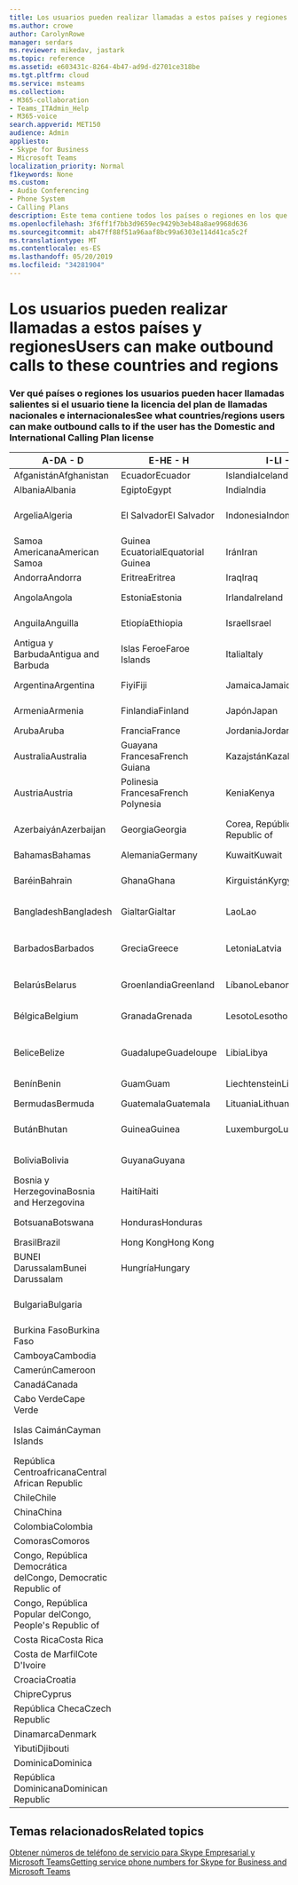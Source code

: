 ```yaml
---
title: Los usuarios pueden realizar llamadas a estos países y regiones
ms.author: crowe
author: CarolynRowe
manager: serdars
ms.reviewer: mikedav, jastark
ms.topic: reference
ms.assetid: e603431c-8264-4b47-ad9d-d2701ce318be
ms.tgt.pltfrm: cloud
ms.service: msteams
ms.collection:
- M365-collaboration
- Teams_ITAdmin_Help
- M365-voice
search.appverid: MET150
audience: Admin
appliesto:
- Skype for Business
- Microsoft Teams
localization_priority: Normal
f1keywords: None
ms.custom:
- Audio Conferencing
- Phone System
- Calling Plans
description: Este tema contiene todos los países o regiones en los que los usuarios pueden realizar llamadas salientes si tienen un plan de llamadas.
ms.openlocfilehash: 3f6ff1f7bb3d9659ec9429b3eb48a8ae9968d636
ms.sourcegitcommit: ab47ff88f51a96aaf8bc99a6303e114d41ca5c2f
ms.translationtype: MT
ms.contentlocale: es-ES
ms.lasthandoff: 05/20/2019
ms.locfileid: "34281904"
---
```

# <a name="users-can-make-outbound-calls-to-these-countries-and-regions"></a><span data-ttu-id="7f89b-103">Los usuarios pueden realizar llamadas a estos países y regiones</span><span class="sxs-lookup"><span data-stu-id="7f89b-103">Users can make outbound calls to these countries and regions</span></span>

### <a name="see-what-countriesregions-users-can-make-outbound-calls-to-if-the-user-has-the-domestic-and-international-calling-plan-license"></a><span data-ttu-id="7f89b-104">Ver qué países o regiones los usuarios pueden hacer llamadas salientes si el usuario tiene la licencia del plan de llamadas nacionales e internacionales</span><span class="sxs-lookup"><span data-stu-id="7f89b-104">See what countries/regions users can make outbound calls to if the user has the Domestic and International Calling Plan license</span></span>

|<span data-ttu-id="7f89b-105">**A-D**</span><span class="sxs-lookup"><span data-stu-id="7f89b-105">**A - D**</span></span>| <span data-ttu-id="7f89b-106">**E-H**</span><span class="sxs-lookup"><span data-stu-id="7f89b-106">**E - H**</span></span>|<span data-ttu-id="7f89b-107">**I-L**</span><span class="sxs-lookup"><span data-stu-id="7f89b-107">**I - L**</span></span>|<span data-ttu-id="7f89b-108">**M-O**</span><span class="sxs-lookup"><span data-stu-id="7f89b-108">**M - O**</span></span>|<span data-ttu-id="7f89b-109">**P-S**</span><span class="sxs-lookup"><span data-stu-id="7f89b-109">**P - S**</span></span>|<span data-ttu-id="7f89b-110">**T-Z**</span><span class="sxs-lookup"><span data-stu-id="7f89b-110">**T - Z**</span></span>|
---|---|---|---|---|---|
|<span data-ttu-id="7f89b-111">Afganistán</span><span class="sxs-lookup"><span data-stu-id="7f89b-111">Afghanistan</span></span>|<span data-ttu-id="7f89b-112">Ecuador</span><span class="sxs-lookup"><span data-stu-id="7f89b-112">Ecuador</span></span> |<span data-ttu-id="7f89b-113">Islandia</span><span class="sxs-lookup"><span data-stu-id="7f89b-113">Iceland</span></span> |<span data-ttu-id="7f89b-114">Macao</span><span class="sxs-lookup"><span data-stu-id="7f89b-114">Macau</span></span> |<span data-ttu-id="7f89b-115">Pakistán</span><span class="sxs-lookup"><span data-stu-id="7f89b-115">Pakistan</span></span> |<span data-ttu-id="7f89b-116">Taiwán</span><span class="sxs-lookup"><span data-stu-id="7f89b-116">Taiwan</span></span>   |
|<span data-ttu-id="7f89b-117">Albania</span><span class="sxs-lookup"><span data-stu-id="7f89b-117">Albania</span></span>|<span data-ttu-id="7f89b-118">Egipto</span><span class="sxs-lookup"><span data-stu-id="7f89b-118">Egypt</span></span> |<span data-ttu-id="7f89b-119">India</span><span class="sxs-lookup"><span data-stu-id="7f89b-119">India</span></span> |<span data-ttu-id="7f89b-120">Macedonia</span><span class="sxs-lookup"><span data-stu-id="7f89b-120">Macedonia</span></span> |<span data-ttu-id="7f89b-121">Palaos</span><span class="sxs-lookup"><span data-stu-id="7f89b-121">Palau</span></span> |<span data-ttu-id="7f89b-122">Tayikistán</span><span class="sxs-lookup"><span data-stu-id="7f89b-122">Tajikistan</span></span>   |
|<span data-ttu-id="7f89b-123">Argelia</span><span class="sxs-lookup"><span data-stu-id="7f89b-123">Algeria</span></span>|<span data-ttu-id="7f89b-124">El Salvador</span><span class="sxs-lookup"><span data-stu-id="7f89b-124">El Salvador</span></span> |<span data-ttu-id="7f89b-125">Indonesia</span><span class="sxs-lookup"><span data-stu-id="7f89b-125">Indonesia</span></span> |<span data-ttu-id="7f89b-126">Malawi</span><span class="sxs-lookup"><span data-stu-id="7f89b-126">Malawi</span></span> |<span data-ttu-id="7f89b-127">Autoridad Palestina</span><span class="sxs-lookup"><span data-stu-id="7f89b-127">Palestinian Authority</span></span> |<span data-ttu-id="7f89b-128">Tanzania, República Unida de</span><span class="sxs-lookup"><span data-stu-id="7f89b-128">Tanzania, United Republic of</span></span>  |
|<span data-ttu-id="7f89b-129">Samoa Americana</span><span class="sxs-lookup"><span data-stu-id="7f89b-129">American Samoa</span></span>|<span data-ttu-id="7f89b-130">Guinea Ecuatorial</span><span class="sxs-lookup"><span data-stu-id="7f89b-130">Equatorial Guinea</span></span> |<span data-ttu-id="7f89b-131">Irán</span><span class="sxs-lookup"><span data-stu-id="7f89b-131">Iran</span></span> |<span data-ttu-id="7f89b-132">Malasia</span><span class="sxs-lookup"><span data-stu-id="7f89b-132">Malaysia</span></span> |<span data-ttu-id="7f89b-133">Panamá</span><span class="sxs-lookup"><span data-stu-id="7f89b-133">Panama</span></span> | <span data-ttu-id="7f89b-134">Tailandia</span><span class="sxs-lookup"><span data-stu-id="7f89b-134">Thailand</span></span>   |
|<span data-ttu-id="7f89b-135">Andorra</span><span class="sxs-lookup"><span data-stu-id="7f89b-135">Andorra</span></span> |<span data-ttu-id="7f89b-136">Eritrea</span><span class="sxs-lookup"><span data-stu-id="7f89b-136">Eritrea</span></span> |<span data-ttu-id="7f89b-137">Iraq</span><span class="sxs-lookup"><span data-stu-id="7f89b-137">Iraq</span></span> |<span data-ttu-id="7f89b-138">Malí</span><span class="sxs-lookup"><span data-stu-id="7f89b-138">Mali</span></span> |<span data-ttu-id="7f89b-139">Paraguay</span><span class="sxs-lookup"><span data-stu-id="7f89b-139">Paraguay</span></span> |<span data-ttu-id="7f89b-140">Togo</span><span class="sxs-lookup"><span data-stu-id="7f89b-140">Togo</span></span>   |
|<span data-ttu-id="7f89b-141">Angola</span><span class="sxs-lookup"><span data-stu-id="7f89b-141">Angola</span></span> |<span data-ttu-id="7f89b-142">Estonia</span><span class="sxs-lookup"><span data-stu-id="7f89b-142">Estonia</span></span> |<span data-ttu-id="7f89b-143">Irlanda</span><span class="sxs-lookup"><span data-stu-id="7f89b-143">Ireland</span></span> |<span data-ttu-id="7f89b-144">Malta</span><span class="sxs-lookup"><span data-stu-id="7f89b-144">Malta</span></span> |<span data-ttu-id="7f89b-145">Perú</span><span class="sxs-lookup"><span data-stu-id="7f89b-145">Peru</span></span> | <span data-ttu-id="7f89b-146">Trinidad y Tobago</span><span class="sxs-lookup"><span data-stu-id="7f89b-146">Trinidad and Tobago</span></span>  |
|<span data-ttu-id="7f89b-147">Anguila</span><span class="sxs-lookup"><span data-stu-id="7f89b-147">Anguilla</span></span> |<span data-ttu-id="7f89b-148">Etiopía</span><span class="sxs-lookup"><span data-stu-id="7f89b-148">Ethiopia</span></span> |<span data-ttu-id="7f89b-149">Israel</span><span class="sxs-lookup"><span data-stu-id="7f89b-149">Israel</span></span> |<span data-ttu-id="7f89b-150">Islas Marshall</span><span class="sxs-lookup"><span data-stu-id="7f89b-150">Marshall Islands</span></span> | <span data-ttu-id="7f89b-151">Filipinas</span><span class="sxs-lookup"><span data-stu-id="7f89b-151">Philippines</span></span> | <span data-ttu-id="7f89b-152">Turquía</span><span class="sxs-lookup"><span data-stu-id="7f89b-152">Turkey</span></span> |
|<span data-ttu-id="7f89b-153">Antigua y Barbuda</span><span class="sxs-lookup"><span data-stu-id="7f89b-153">Antigua and Barbuda</span></span> | <span data-ttu-id="7f89b-154">Islas Feroe</span><span class="sxs-lookup"><span data-stu-id="7f89b-154">Faroe Islands</span></span> |<span data-ttu-id="7f89b-155">Italia</span><span class="sxs-lookup"><span data-stu-id="7f89b-155">Italy</span></span> |<span data-ttu-id="7f89b-156">Martinica</span><span class="sxs-lookup"><span data-stu-id="7f89b-156">Martinique</span></span> |<span data-ttu-id="7f89b-157">Polonia</span><span class="sxs-lookup"><span data-stu-id="7f89b-157">Poland</span></span> |<span data-ttu-id="7f89b-158">Turkmenistán</span><span class="sxs-lookup"><span data-stu-id="7f89b-158">Turkmenistan</span></span> |
|<span data-ttu-id="7f89b-159">Argentina</span><span class="sxs-lookup"><span data-stu-id="7f89b-159">Argentina</span></span>|<span data-ttu-id="7f89b-160">Fiyi</span><span class="sxs-lookup"><span data-stu-id="7f89b-160">Fiji</span></span> |<span data-ttu-id="7f89b-161">Jamaica</span><span class="sxs-lookup"><span data-stu-id="7f89b-161">Jamaica</span></span> |<span data-ttu-id="7f89b-162">Mauricio</span><span class="sxs-lookup"><span data-stu-id="7f89b-162">Mauritius</span></span> |<span data-ttu-id="7f89b-163">Portugal</span><span class="sxs-lookup"><span data-stu-id="7f89b-163">Portugal</span></span> |<span data-ttu-id="7f89b-164">Islas Turcas y Caicos</span><span class="sxs-lookup"><span data-stu-id="7f89b-164">Turks and Caicos</span></span>   |
|<span data-ttu-id="7f89b-165">Armenia</span><span class="sxs-lookup"><span data-stu-id="7f89b-165">Armenia</span></span> |<span data-ttu-id="7f89b-166">Finlandia</span><span class="sxs-lookup"><span data-stu-id="7f89b-166">Finland</span></span> |<span data-ttu-id="7f89b-167">Japón</span><span class="sxs-lookup"><span data-stu-id="7f89b-167">Japan</span></span> |<span data-ttu-id="7f89b-168">Mayotte</span><span class="sxs-lookup"><span data-stu-id="7f89b-168">Mayotte</span></span> | <span data-ttu-id="7f89b-169">Puerto Rico</span><span class="sxs-lookup"><span data-stu-id="7f89b-169">Puerto Rico</span></span> |<span data-ttu-id="7f89b-170">Uganda</span><span class="sxs-lookup"><span data-stu-id="7f89b-170">Uganda</span></span>  |
|<span data-ttu-id="7f89b-171">Aruba</span><span class="sxs-lookup"><span data-stu-id="7f89b-171">Aruba</span></span> |<span data-ttu-id="7f89b-172">Francia</span><span class="sxs-lookup"><span data-stu-id="7f89b-172">France</span></span> |<span data-ttu-id="7f89b-173">Jordania</span><span class="sxs-lookup"><span data-stu-id="7f89b-173">Jordan</span></span> |<span data-ttu-id="7f89b-174">México</span><span class="sxs-lookup"><span data-stu-id="7f89b-174">Mexico</span></span> |<span data-ttu-id="7f89b-175">Qatar</span><span class="sxs-lookup"><span data-stu-id="7f89b-175">Qatar</span></span> | <span data-ttu-id="7f89b-176">Ucrania</span><span class="sxs-lookup"><span data-stu-id="7f89b-176">Ukraine</span></span>   |
|<span data-ttu-id="7f89b-177">Australia</span><span class="sxs-lookup"><span data-stu-id="7f89b-177">Australia</span></span> |<span data-ttu-id="7f89b-178">Guayana Francesa</span><span class="sxs-lookup"><span data-stu-id="7f89b-178">French Guiana</span></span> |<span data-ttu-id="7f89b-179">Kazajstán</span><span class="sxs-lookup"><span data-stu-id="7f89b-179">Kazakhstan</span></span> |<span data-ttu-id="7f89b-180">Micronesia</span><span class="sxs-lookup"><span data-stu-id="7f89b-180">Micronesia</span></span> |<span data-ttu-id="7f89b-181">Reunión</span><span class="sxs-lookup"><span data-stu-id="7f89b-181">Reunion</span></span> |<span data-ttu-id="7f89b-182">Emiratos Árabes Unidos (E.A.U.)</span><span class="sxs-lookup"><span data-stu-id="7f89b-182">United Arab Emirates (U.A.E)</span></span>  |
|<span data-ttu-id="7f89b-183">Austria</span><span class="sxs-lookup"><span data-stu-id="7f89b-183">Austria</span></span> |<span data-ttu-id="7f89b-184">Polinesia Francesa</span><span class="sxs-lookup"><span data-stu-id="7f89b-184">French Polynesia</span></span> |<span data-ttu-id="7f89b-185">Kenia</span><span class="sxs-lookup"><span data-stu-id="7f89b-185">Kenya</span></span> |<span data-ttu-id="7f89b-186">Moldavia, República de</span><span class="sxs-lookup"><span data-stu-id="7f89b-186">Moldova, Republic of</span></span> |<span data-ttu-id="7f89b-187">Rumanía</span><span class="sxs-lookup"><span data-stu-id="7f89b-187">Romania</span></span> |<span data-ttu-id="7f89b-188">Reino Unido (UK)</span><span class="sxs-lookup"><span data-stu-id="7f89b-188">United Kingdom (U.K.)</span></span> |
|<span data-ttu-id="7f89b-189">Azerbaiyán</span><span class="sxs-lookup"><span data-stu-id="7f89b-189">Azerbaijan</span></span> |<span data-ttu-id="7f89b-190">Georgia</span><span class="sxs-lookup"><span data-stu-id="7f89b-190">Georgia</span></span> |<span data-ttu-id="7f89b-191">Corea, República de</span><span class="sxs-lookup"><span data-stu-id="7f89b-191">Korea, Republic of</span></span> |<span data-ttu-id="7f89b-192">Mónaco</span><span class="sxs-lookup"><span data-stu-id="7f89b-192">Monaco</span></span> | <span data-ttu-id="7f89b-193">Federación de Rusia</span><span class="sxs-lookup"><span data-stu-id="7f89b-193">Russian Federation</span></span> |<span data-ttu-id="7f89b-194">Estados Unidos (EE. UU.)</span><span class="sxs-lookup"><span data-stu-id="7f89b-194">United States (U.S.)</span></span>  |
|<span data-ttu-id="7f89b-195">Bahamas</span><span class="sxs-lookup"><span data-stu-id="7f89b-195">Bahamas</span></span> |<span data-ttu-id="7f89b-196">Alemania</span><span class="sxs-lookup"><span data-stu-id="7f89b-196">Germany</span></span> |<span data-ttu-id="7f89b-197">Kuwait</span><span class="sxs-lookup"><span data-stu-id="7f89b-197">Kuwait</span></span> |<span data-ttu-id="7f89b-198">Mongolia</span><span class="sxs-lookup"><span data-stu-id="7f89b-198">Mongolia</span></span> |<span data-ttu-id="7f89b-199">Ruanda</span><span class="sxs-lookup"><span data-stu-id="7f89b-199">Rwanda</span></span> | <span data-ttu-id="7f89b-200">Uruguay</span><span class="sxs-lookup"><span data-stu-id="7f89b-200">Uruguay</span></span> |
|<span data-ttu-id="7f89b-201">Baréin</span><span class="sxs-lookup"><span data-stu-id="7f89b-201">Bahrain</span></span> |<span data-ttu-id="7f89b-202">Ghana</span><span class="sxs-lookup"><span data-stu-id="7f89b-202">Ghana</span></span> |<span data-ttu-id="7f89b-203">Kirguistán</span><span class="sxs-lookup"><span data-stu-id="7f89b-203">Kyrgyzstan</span></span> |<span data-ttu-id="7f89b-204">Montenegro</span><span class="sxs-lookup"><span data-stu-id="7f89b-204">Montenegro</span></span> | <span data-ttu-id="7f89b-205">San Cristóbal y Nieves</span><span class="sxs-lookup"><span data-stu-id="7f89b-205">Saint Kitts and Nevis</span></span> |<span data-ttu-id="7f89b-206">Uzbekistán</span><span class="sxs-lookup"><span data-stu-id="7f89b-206">Uzbekistan</span></span>  |
|<span data-ttu-id="7f89b-207">Bangladesh</span><span class="sxs-lookup"><span data-stu-id="7f89b-207">Bangladesh</span></span> |<span data-ttu-id="7f89b-208">Gialtar</span><span class="sxs-lookup"><span data-stu-id="7f89b-208">Gialtar</span></span> |<span data-ttu-id="7f89b-209">Lao</span><span class="sxs-lookup"><span data-stu-id="7f89b-209">Lao</span></span> |<span data-ttu-id="7f89b-210">Montserrat</span><span class="sxs-lookup"><span data-stu-id="7f89b-210">Montserrat</span></span> | <span data-ttu-id="7f89b-211">Santa Lucía</span><span class="sxs-lookup"><span data-stu-id="7f89b-211">Saint Lucia</span></span> |<span data-ttu-id="7f89b-212">Ciudad del Vaticano</span><span class="sxs-lookup"><span data-stu-id="7f89b-212">Vatican City State</span></span>  |
|<span data-ttu-id="7f89b-213">Barbados</span><span class="sxs-lookup"><span data-stu-id="7f89b-213">Barbados</span></span> |<span data-ttu-id="7f89b-214">Grecia</span><span class="sxs-lookup"><span data-stu-id="7f89b-214">Greece</span></span> |<span data-ttu-id="7f89b-215">Letonia</span><span class="sxs-lookup"><span data-stu-id="7f89b-215">Latvia</span></span> |<span data-ttu-id="7f89b-216">Marruecos</span><span class="sxs-lookup"><span data-stu-id="7f89b-216">Morocco</span></span> |<span data-ttu-id="7f89b-217">San Vicente y las Granadinas</span><span class="sxs-lookup"><span data-stu-id="7f89b-217">Saint Vincent and the Grenadines</span></span> |<span data-ttu-id="7f89b-218">Venezuela</span><span class="sxs-lookup"><span data-stu-id="7f89b-218">Venezuela</span></span>   |
|<span data-ttu-id="7f89b-219">Belarús</span><span class="sxs-lookup"><span data-stu-id="7f89b-219">Belarus</span></span> |<span data-ttu-id="7f89b-220">Groenlandia</span><span class="sxs-lookup"><span data-stu-id="7f89b-220">Greenland</span></span> |<span data-ttu-id="7f89b-221">Líbano</span><span class="sxs-lookup"><span data-stu-id="7f89b-221">Lebanon</span></span> |<span data-ttu-id="7f89b-222">Mozambique</span><span class="sxs-lookup"><span data-stu-id="7f89b-222">Mozambique</span></span> | <span data-ttu-id="7f89b-223">San Marino</span><span class="sxs-lookup"><span data-stu-id="7f89b-223">San Marino</span></span> |<span data-ttu-id="7f89b-224">Vietnam</span><span class="sxs-lookup"><span data-stu-id="7f89b-224">Viet Nam</span></span>  |
|<span data-ttu-id="7f89b-225">Bélgica</span><span class="sxs-lookup"><span data-stu-id="7f89b-225">Belgium</span></span> |<span data-ttu-id="7f89b-226">Granada</span><span class="sxs-lookup"><span data-stu-id="7f89b-226">Grenada</span></span> |<span data-ttu-id="7f89b-227">Lesoto</span><span class="sxs-lookup"><span data-stu-id="7f89b-227">Lesotho</span></span> |<span data-ttu-id="7f89b-228">Myanmar</span><span class="sxs-lookup"><span data-stu-id="7f89b-228">Myanmar</span></span> | <span data-ttu-id="7f89b-229">Arabia Saudí</span><span class="sxs-lookup"><span data-stu-id="7f89b-229">Saudi Arabia</span></span> | <span data-ttu-id="7f89b-230">Islas Vírgenes Británicas</span><span class="sxs-lookup"><span data-stu-id="7f89b-230">Virgin Islands (British)</span></span> |
|<span data-ttu-id="7f89b-231">Belice</span><span class="sxs-lookup"><span data-stu-id="7f89b-231">Belize</span></span> |<span data-ttu-id="7f89b-232">Guadalupe</span><span class="sxs-lookup"><span data-stu-id="7f89b-232">Guadeloupe</span></span> |<span data-ttu-id="7f89b-233">Libia</span><span class="sxs-lookup"><span data-stu-id="7f89b-233">Libya</span></span> |<span data-ttu-id="7f89b-234">Namibia</span><span class="sxs-lookup"><span data-stu-id="7f89b-234">Namibia</span></span> |<span data-ttu-id="7f89b-235">Senegal</span><span class="sxs-lookup"><span data-stu-id="7f89b-235">Senegal</span></span> | <span data-ttu-id="7f89b-236">Islas Vírgenes de los Estados Unidos</span><span class="sxs-lookup"><span data-stu-id="7f89b-236">Virgin Islands (U.S.)</span></span>  |
|<span data-ttu-id="7f89b-237">Benín</span><span class="sxs-lookup"><span data-stu-id="7f89b-237">Benin</span></span> |<span data-ttu-id="7f89b-238">Guam</span><span class="sxs-lookup"><span data-stu-id="7f89b-238">Guam</span></span> |<span data-ttu-id="7f89b-239">Liechtenstein</span><span class="sxs-lookup"><span data-stu-id="7f89b-239">Liechtenstein</span></span> |<span data-ttu-id="7f89b-240">Nepal</span><span class="sxs-lookup"><span data-stu-id="7f89b-240">Nepal</span></span> | <span data-ttu-id="7f89b-241">Serbia</span><span class="sxs-lookup"><span data-stu-id="7f89b-241">Serbia</span></span> | <span data-ttu-id="7f89b-242">Islas Wallis y Futuna</span><span class="sxs-lookup"><span data-stu-id="7f89b-242">Wallis and Futuna Islands</span></span>  |
|<span data-ttu-id="7f89b-243">Bermudas</span><span class="sxs-lookup"><span data-stu-id="7f89b-243">Bermuda</span></span> |<span data-ttu-id="7f89b-244">Guatemala</span><span class="sxs-lookup"><span data-stu-id="7f89b-244">Guatemala</span></span> |<span data-ttu-id="7f89b-245">Lituania</span><span class="sxs-lookup"><span data-stu-id="7f89b-245">Lithuania</span></span> |<span data-ttu-id="7f89b-246">Países Bajos</span><span class="sxs-lookup"><span data-stu-id="7f89b-246">Netherlands</span></span> |<span data-ttu-id="7f89b-247">Singapur</span><span class="sxs-lookup"><span data-stu-id="7f89b-247">Singapore</span></span> |<span data-ttu-id="7f89b-248">Yemen</span><span class="sxs-lookup"><span data-stu-id="7f89b-248">Yemen</span></span> |
|<span data-ttu-id="7f89b-249">Bután</span><span class="sxs-lookup"><span data-stu-id="7f89b-249">Bhutan</span></span> |<span data-ttu-id="7f89b-250">Guinea</span><span class="sxs-lookup"><span data-stu-id="7f89b-250">Guinea</span></span> |<span data-ttu-id="7f89b-251">Luxemburgo</span><span class="sxs-lookup"><span data-stu-id="7f89b-251">Luxembourg</span></span> |<span data-ttu-id="7f89b-252">Antillas Holandesas</span><span class="sxs-lookup"><span data-stu-id="7f89b-252">Netherlands Antilles</span></span> |<span data-ttu-id="7f89b-253">Eslovaquia</span><span class="sxs-lookup"><span data-stu-id="7f89b-253">Slovakia</span></span> |<span data-ttu-id="7f89b-254">Zambia</span><span class="sxs-lookup"><span data-stu-id="7f89b-254">Zambia</span></span>  |
|<span data-ttu-id="7f89b-255">Bolivia</span><span class="sxs-lookup"><span data-stu-id="7f89b-255">Bolivia</span></span> |<span data-ttu-id="7f89b-256">Guyana</span><span class="sxs-lookup"><span data-stu-id="7f89b-256">Guyana</span></span>| |<span data-ttu-id="7f89b-257">Nueva Caledonia</span><span class="sxs-lookup"><span data-stu-id="7f89b-257">New Caledonia</span></span> |<span data-ttu-id="7f89b-258">Eslovenia</span><span class="sxs-lookup"><span data-stu-id="7f89b-258">Slovenia</span></span> |<span data-ttu-id="7f89b-259">Zimbabue</span><span class="sxs-lookup"><span data-stu-id="7f89b-259">Zimbabwe</span></span> |
|<span data-ttu-id="7f89b-260">Bosnia y Herzegovina</span><span class="sxs-lookup"><span data-stu-id="7f89b-260">Bosnia and Herzegovina</span></span> |<span data-ttu-id="7f89b-261">Haití</span><span class="sxs-lookup"><span data-stu-id="7f89b-261">Haiti</span></span> ||<span data-ttu-id="7f89b-262">Nueva Zelanda</span><span class="sxs-lookup"><span data-stu-id="7f89b-262">New Zealand</span></span> |<span data-ttu-id="7f89b-263">Sudáfrica</span><span class="sxs-lookup"><span data-stu-id="7f89b-263">South Africa</span></span> | 
|<span data-ttu-id="7f89b-264">Botsuana</span><span class="sxs-lookup"><span data-stu-id="7f89b-264">Botswana</span></span> |<span data-ttu-id="7f89b-265">Honduras</span><span class="sxs-lookup"><span data-stu-id="7f89b-265">Honduras</span></span> ||<span data-ttu-id="7f89b-266">Nicaragua</span><span class="sxs-lookup"><span data-stu-id="7f89b-266">Nicaragua</span></span> |<span data-ttu-id="7f89b-267">Sudán del sur</span><span class="sxs-lookup"><span data-stu-id="7f89b-267">South Sudan</span></span> |
|<span data-ttu-id="7f89b-268">Brasil</span><span class="sxs-lookup"><span data-stu-id="7f89b-268">Brazil</span></span> |<span data-ttu-id="7f89b-269">Hong Kong</span><span class="sxs-lookup"><span data-stu-id="7f89b-269">Hong Kong</span></span> ||<span data-ttu-id="7f89b-270">Níger</span><span class="sxs-lookup"><span data-stu-id="7f89b-270">Niger</span></span> |<span data-ttu-id="7f89b-271">España</span><span class="sxs-lookup"><span data-stu-id="7f89b-271">Spain</span></span> | 
|<span data-ttu-id="7f89b-272">BUNEI Darussalam</span><span class="sxs-lookup"><span data-stu-id="7f89b-272">Bunei Darussalam</span></span> |<span data-ttu-id="7f89b-273">Hungría</span><span class="sxs-lookup"><span data-stu-id="7f89b-273">Hungary</span></span> ||<span data-ttu-id="7f89b-274">Nigeria</span><span class="sxs-lookup"><span data-stu-id="7f89b-274">Nigeria</span></span> |<span data-ttu-id="7f89b-275">Sri Lanka</span><span class="sxs-lookup"><span data-stu-id="7f89b-275">Sri Lanka</span></span> | 
|<span data-ttu-id="7f89b-276">Bulgaria</span><span class="sxs-lookup"><span data-stu-id="7f89b-276">Bulgaria</span></span> |||<span data-ttu-id="7f89b-277">Islas Marianas del Norte</span><span class="sxs-lookup"><span data-stu-id="7f89b-277">Northern Mariana Islands</span></span> |<span data-ttu-id="7f89b-278">San Pedro y Miquelón</span><span class="sxs-lookup"><span data-stu-id="7f89b-278">St. Pierre and Miquelon</span></span> |
|<span data-ttu-id="7f89b-279">Burkina Faso</span><span class="sxs-lookup"><span data-stu-id="7f89b-279">Burkina Faso</span></span> |||<span data-ttu-id="7f89b-280">Noruega</span><span class="sxs-lookup"><span data-stu-id="7f89b-280">Norway</span></span> |<span data-ttu-id="7f89b-281">Sudán</span><span class="sxs-lookup"><span data-stu-id="7f89b-281">Sudan</span></span> |
|<span data-ttu-id="7f89b-282">Camboya</span><span class="sxs-lookup"><span data-stu-id="7f89b-282">Cambodia</span></span> |||<span data-ttu-id="7f89b-283">Omán</span><span class="sxs-lookup"><span data-stu-id="7f89b-283">Oman</span></span> |<span data-ttu-id="7f89b-284">Surinam</span><span class="sxs-lookup"><span data-stu-id="7f89b-284">Suriname</span></span> | 
|<span data-ttu-id="7f89b-285">Camerún</span><span class="sxs-lookup"><span data-stu-id="7f89b-285">Cameroon</span></span> ||||<span data-ttu-id="7f89b-286">Suazilandia</span><span class="sxs-lookup"><span data-stu-id="7f89b-286">Swaziland</span></span> |
|<span data-ttu-id="7f89b-287">Canadá</span><span class="sxs-lookup"><span data-stu-id="7f89b-287">Canada</span></span> ||||<span data-ttu-id="7f89b-288">Suecia</span><span class="sxs-lookup"><span data-stu-id="7f89b-288">Sweden</span></span> | 
|<span data-ttu-id="7f89b-289">Cabo Verde</span><span class="sxs-lookup"><span data-stu-id="7f89b-289">Cape Verde</span></span> ||||<span data-ttu-id="7f89b-290">Suiza</span><span class="sxs-lookup"><span data-stu-id="7f89b-290">Switzerland</span></span> |
|<span data-ttu-id="7f89b-291">Islas Caimán</span><span class="sxs-lookup"><span data-stu-id="7f89b-291">Cayman Islands</span></span> ||||<span data-ttu-id="7f89b-292">República Árabe Siria</span><span class="sxs-lookup"><span data-stu-id="7f89b-292">Syrian Arab Republic</span></span> |
|<span data-ttu-id="7f89b-293">República Centroafricana</span><span class="sxs-lookup"><span data-stu-id="7f89b-293">Central African Republic</span></span> |
|<span data-ttu-id="7f89b-294">Chile</span><span class="sxs-lookup"><span data-stu-id="7f89b-294">Chile</span></span> |
|<span data-ttu-id="7f89b-295">China</span><span class="sxs-lookup"><span data-stu-id="7f89b-295">China</span></span> |
|<span data-ttu-id="7f89b-296">Colombia</span><span class="sxs-lookup"><span data-stu-id="7f89b-296">Colombia</span></span> |
|<span data-ttu-id="7f89b-297">Comoras</span><span class="sxs-lookup"><span data-stu-id="7f89b-297">Comoros</span></span> |
|<span data-ttu-id="7f89b-298">Congo, República Democrática del</span><span class="sxs-lookup"><span data-stu-id="7f89b-298">Congo, Democratic Republic of</span></span> |
|<span data-ttu-id="7f89b-299">Congo, República Popular del</span><span class="sxs-lookup"><span data-stu-id="7f89b-299">Congo, People's Republic of</span></span> |
|<span data-ttu-id="7f89b-300">Costa Rica</span><span class="sxs-lookup"><span data-stu-id="7f89b-300">Costa Rica</span></span> |
|<span data-ttu-id="7f89b-301">Costa de Marfil</span><span class="sxs-lookup"><span data-stu-id="7f89b-301">Cote D'Ivoire</span></span> |
|<span data-ttu-id="7f89b-302">Croacia</span><span class="sxs-lookup"><span data-stu-id="7f89b-302">Croatia</span></span> |
|<span data-ttu-id="7f89b-303">Chipre</span><span class="sxs-lookup"><span data-stu-id="7f89b-303">Cyprus</span></span> |
|<span data-ttu-id="7f89b-304">República Checa</span><span class="sxs-lookup"><span data-stu-id="7f89b-304">Czech Republic</span></span> |
|<span data-ttu-id="7f89b-305">Dinamarca</span><span class="sxs-lookup"><span data-stu-id="7f89b-305">Denmark</span></span> |
|<span data-ttu-id="7f89b-306">Yibuti</span><span class="sxs-lookup"><span data-stu-id="7f89b-306">Djibouti</span></span> |
|<span data-ttu-id="7f89b-307">Dominica</span><span class="sxs-lookup"><span data-stu-id="7f89b-307">Dominica</span></span> |
|<span data-ttu-id="7f89b-308">República Dominicana</span><span class="sxs-lookup"><span data-stu-id="7f89b-308">Dominican Republic</span></span> |

## <a name="related-topics"></a><span data-ttu-id="7f89b-309">Temas relacionados</span><span class="sxs-lookup"><span data-stu-id="7f89b-309">Related topics</span></span>

[<span data-ttu-id="7f89b-310">Obtener números de teléfono de servicio para Skype Empresarial y Microsoft Teams</span><span class="sxs-lookup"><span data-stu-id="7f89b-310">Getting service phone numbers for Skype for Business and Microsoft Teams</span></span>](/SkypeForBusiness/what-is-phone-system-in-office-365/getting-service-phone-numbers)

  
 
